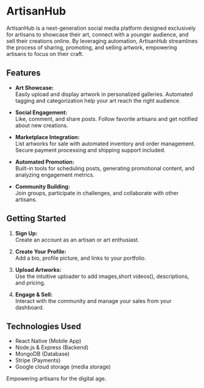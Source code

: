 # ArtisanHub

ArtisanHub is a next-generation social media platform designed exclusively for artisans to showcase their art, connect with a younger audience, and sell their creations online. By leveraging automation, ArtisanHub streamlines the process of sharing, promoting, and selling artwork, empowering artisans to focus on their craft.

## Features

- **Art Showcase:**  
    Easily upload and display artwork in personalized galleries. Automated tagging and categorization help your art reach the right audience.

- **Social Engagement:**  
    Like, comment, and share posts. Follow favorite artisans and get notified about new creations.

- **Marketplace Integration:**  
    List artworks for sale with automated inventory and order management. Secure payment processing and shipping support included.

- **Automated Promotion:**  
    Built-in tools for scheduling posts, generating promotional content, and analyzing engagement metrics.

- **Community Building:**  
    Join groups, participate in challenges, and collaborate with other artisans.

## Getting Started

1. **Sign Up:**  
     Create an account as an artisan or art enthusiast.

2. **Create Your Profile:**  
     Add a bio, profile picture, and links to your portfolio.

3. **Upload Artworks:**  
     Use the intuitive uploader to add images,short videos(), descriptions, and pricing.

4. **Engage & Sell:**  
     Interact with the community and manage your sales from your dashboard.

## Technologies Used

- React Native (Mobile App)
- Node.js & Express (Backend)
- MongoDB (Database)
- Stripe (Payments)
- Google cloud storage (media storage)

Empowering artisans for the digital age.
